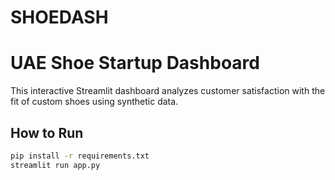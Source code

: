 # SHOEDASH
# UAE Shoe Startup Dashboard

This interactive Streamlit dashboard analyzes customer satisfaction with the fit of custom shoes using synthetic data.

## How to Run

```bash
pip install -r requirements.txt
streamlit run app.py
